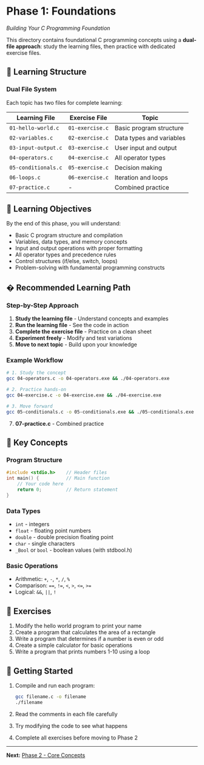 # Phase 1: Foundations
*Building Your C Programming Foundation*

This directory contains foundational C programming concepts using a **dual-file approach**: study the learning files, then practice with dedicated exercise files.

## 🎯 Learning Structure

### Dual File System
Each topic has two files for complete learning:

| Learning File | Exercise File | Topic |
|---------------|---------------|-------|
| `01-hello-world.c` | `01-exercise.c` | Basic program structure |
| `02-variables.c` | `02-exercise.c` | Data types and variables |
| `03-input-output.c` | `03-exercise.c` | User input and output |
| `04-operators.c` | `04-exercise.c` | All operator types |
| `05-conditionals.c` | `05-exercise.c` | Decision making |
| `06-loops.c` | `06-exercise.c` | Iteration and loops |
| `07-practice.c` | - | Combined practice |

## 📖 Learning Objectives

By the end of this phase, you will understand:
- Basic C program structure and compilation
- Variables, data types, and memory concepts
- Input and output operations with proper formatting
- All operator types and precedence rules
- Control structures (if/else, switch, loops)
- Problem-solving with fundamental programming constructs

## � Recommended Learning Path

### Step-by-Step Approach
1. **Study the learning file** - Understand concepts and examples
2. **Run the learning file** - See the code in action
3. **Complete the exercise file** - Practice on a clean sheet
4. **Experiment freely** - Modify and test variations
5. **Move to next topic** - Build upon your knowledge

### Example Workflow
```bash
# 1. Study the concept
gcc 04-operators.c -o 04-operators.exe && ./04-operators.exe

# 2. Practice hands-on
gcc 04-exercise.c -o 04-exercise.exe && ./04-exercise.exe

# 3. Move forward
gcc 05-conditionals.c -o 05-conditionals.exe && ./05-conditionals.exe
```
7. **07-practice.c** - Combined practice

## 🎯 Key Concepts

### Program Structure
```c
#include <stdio.h>    // Header files
int main() {          // Main function
    // Your code here
    return 0;         // Return statement
}
```

### Data Types
- `int` - integers
- `float` - floating point numbers
- `double` - double precision floating point
- `char` - single characters
- `_Bool` or `bool` - boolean values (with stdbool.h)

### Basic Operations
- Arithmetic: `+`, `-`, `*`, `/`, `%`
- Comparison: `==`, `!=`, `<`, `>`, `<=`, `>=`
- Logical: `&&`, `||`, `!`

## 📝 Exercises

1. Modify the hello world program to print your name
2. Create a program that calculates the area of a rectangle
3. Write a program that determines if a number is even or odd
4. Create a simple calculator for basic operations
5. Write a program that prints numbers 1-10 using a loop

## 🚀 Getting Started

1. Compile and run each program:
   ```bash
   gcc filename.c -o filename
   ./filename
   ```

2. Read the comments in each file carefully
3. Try modifying the code to see what happens
4. Complete all exercises before moving to Phase 2

---
**Next:** [Phase 2 - Core Concepts](../02-core-concepts/README.md)
